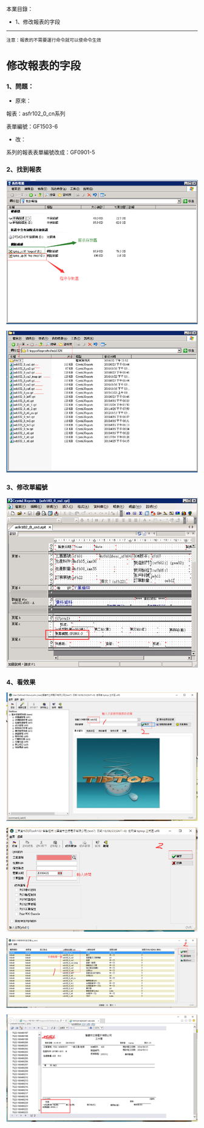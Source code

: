 本業目錄：
- 1、修改報表的字段

***

`注意：報表的不需要運行命令就可以使命令生效`

# 修改報表的字段

### 1、問題：

- 原來：

報表：asfr102_0_cn系列

表單編號：GF1503-6

- 改：

系列的報表表單編號改成：GF0901-5

### 2、找到報表
![](image/1-1.png)

![](image/1-2.png)

### 3、修改單編號

![](image/1-3.png)

### 4、看效果

![](image/1-4.png)

![](image/1-5.png)

![](image/1-6.png)

![](image/1-7.png)

